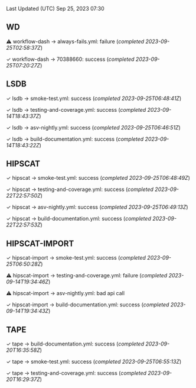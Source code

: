 Last Updated (UTC) Sep 25, 2023 07:30

## WD

⚠ workflow-dash → always-fails.yml: failure (_completed 2023-09-25T02:58:37Z_)

✓ workflow-dash → 70388660: success (_completed 2023-09-25T07:20:27Z_)

## LSDB

✓ lsdb → smoke-test.yml: success (_completed 2023-09-25T06:48:41Z_)

✓ lsdb → testing-and-coverage.yml: success (_completed 2023-09-14T18:43:37Z_)

✓ lsdb → asv-nightly.yml: success (_completed 2023-09-25T06:46:51Z_)

✓ lsdb → build-documentation.yml: success (_completed 2023-09-14T18:43:22Z_)

## HIPSCAT

✓ hipscat → smoke-test.yml: success (_completed 2023-09-25T06:48:49Z_)

✓ hipscat → testing-and-coverage.yml: success (_completed 2023-09-22T22:57:50Z_)

✓ hipscat → asv-nightly.yml: success (_completed 2023-09-25T06:49:13Z_)

✓ hipscat → build-documentation.yml: success (_completed 2023-09-22T22:57:53Z_)

## HIPSCAT-IMPORT

✓ hipscat-import → smoke-test.yml: success (_completed 2023-09-25T06:50:28Z_)

⚠ hipscat-import → testing-and-coverage.yml: failure (_completed 2023-09-14T19:34:46Z_)

⚠ hipscat-import → asv-nightly.yml: bad api call

✓ hipscat-import → build-documentation.yml: success (_completed 2023-09-14T19:34:43Z_)

## TAPE

✓ tape → build-documentation.yml: success (_completed 2023-09-20T16:35:58Z_)

✓ tape → smoke-test.yml: success (_completed 2023-09-25T06:55:13Z_)

✓ tape → testing-and-coverage.yml: success (_completed 2023-09-20T16:29:37Z_)

